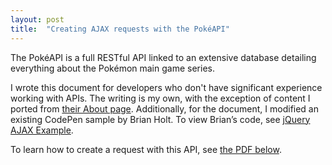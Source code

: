 ```yaml
---
layout: post
title:  "Creating AJAX requests with the PokéAPI"
---
```

The PokéAPI is a full RESTful API linked to an extensive database detailing everything about the Pokémon main game series.

I wrote this document for developers who don't have significant experience working with APIs. The writing is my own, with the exception of content I ported from <a href="https://pokeapi.co/about.html">their About page</a>. 
Additionally, for the document, I modified an existing CodePen sample by Brian Holt. To view Brian’s code, see <a href="https://codepen.io/btholt/pen/FArdh">jQuery AJAX Example</a>.

To learn how to create a request with this API, see <a href="/samples/AJAX-to-PokeApi.pdf">the PDF below</a>.

<object style="min-height: 600px;" data="/samples/AJAX-to-PokeApi.pdf" width="100%" height="100%" type='application/pdf'/>